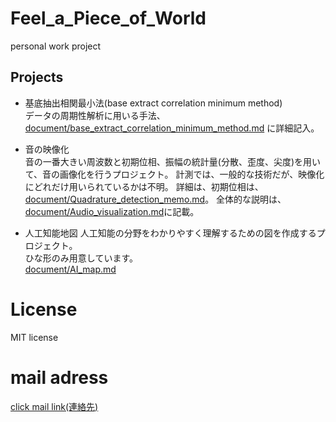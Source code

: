 # Feel_a_Piece_of_World
personal work project
## Projects
- 基底抽出相関最小法(base extract correlation minimum method)  
  データの周期性解析に用いる手法、[document/base_extract_correlation_minimum_method.md](document/base_extract_correlation_minimum_method.md) に詳細記入。 

- 音の映像化  
  音の一番大きい周波数と初期位相、振幅の統計量(分散、歪度、尖度)を用いて、音の画像化を行うプロジェクト。
  計測では、一般的な技術だが、映像化にどれだけ用いられているかは不明。
  詳細は、初期位相は、[document/Quadrature_detection_memo.md](document/Quadrature_detection_memo.md)。
  全体的な説明は、[document/Audio_visualization.md](document/Audio_visualization.md)に記載。

- 人工知能地図
  人工知能の分野をわかりやすく理解するための図を作成するプロジェクト。  
  ひな形のみ用意しています。  
  [document/AI_map.md](document/AI_map.md)  

# License
MIT license

# mail adress
[click mail link(連絡先)](<mailto:yasuhara.wataru.personal.work@gmail.com>)
